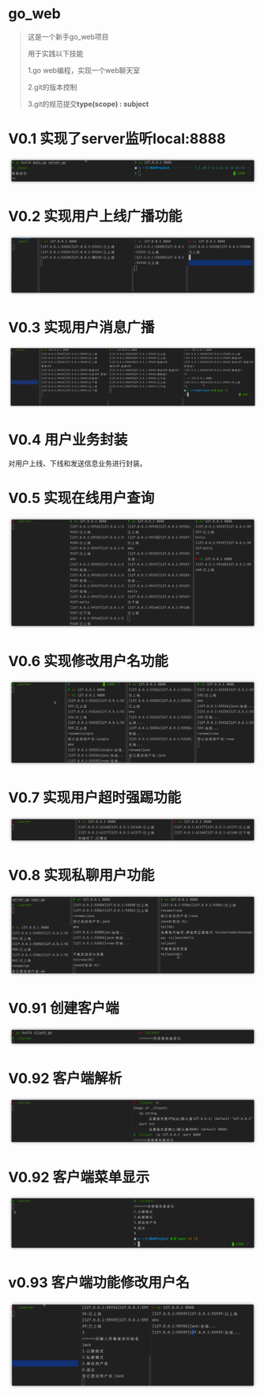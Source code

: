 # go_web

> 这是一个新手go_web项目
>
> 用于实践以下技能
>
> 1.go web编程，实现一个web聊天室
>
> 2.git的版本控制
>
> 3.git的规范提交**type(scope) : subject** 

# V0.1 实现了server监听local:8888

![image-20220529185307480](README.assets/image-20220529185307480.png)



# V0.2 实现用户上线广播功能 

![image-20220530210422641](README.assets/image-20220530210422641.png)



# V0.3 实现用户消息广播

![image-20220530220040185](README.assets/image-20220530220040185.png)



# V0.4 用户业务封装

对用户上线、下线和发送信息业务进行封装。



# V0.5 实现在线用户查询

![image-20220531001815499](README.assets/image-20220531001815499.png)



# V0.6 实现修改用户名功能

![image-20220531090443867](README.assets/image-20220531090443867.png)



# V0.7 实现用户超时强踢功能

![image-20220531100910275](README.assets/image-20220531100910275.png)



# V0.8 实现私聊用户功能

![image-20220531113007013](README.assets/image-20220531113007013.png)



# V0.91 创建客户端

![image-20220602093842900](README.assets/image-20220602093842900.png)



# V0.92 客户端解析

![image-20220602095332513](README.assets/image-20220602095332513.png)



# V0.92 客户端菜单显示

![image-20220602110247754](README.assets/image-20220602110247754.png)



# v0.93 客户端功能修改用户名

![image-20220602214504023](README.assets/image-20220602214504023.png)
